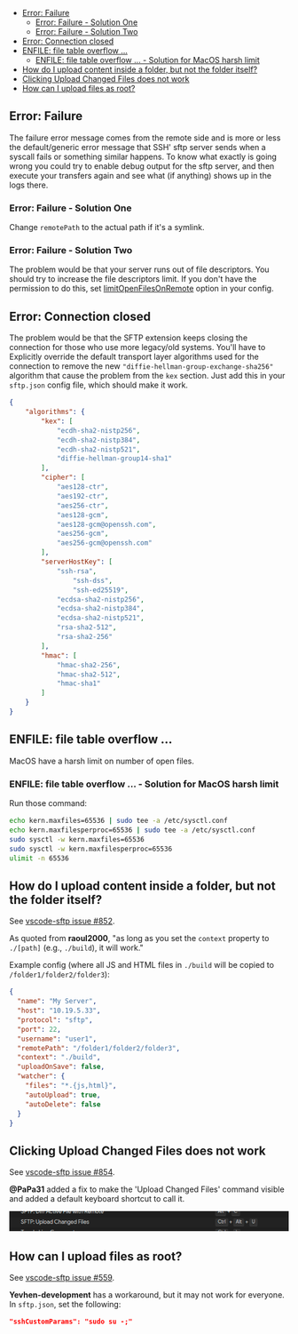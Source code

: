 - [Error: Failure](#error-failure)
  - [Error: Failure - Solution One](#error-failure---solution-one)
  - [Error: Failure - Solution Two](#error-failure---solution-two)
- [Error: Connection closed](#error-connection-closed)
- [ENFILE: file table overflow ...](#enfile-file-table-overflow-)
  - [ENFILE: file table overflow ... - Solution for MacOS harsh limit](#enfile-file-table-overflow----solution-for-macos-harsh-limit)
- [How do I upload content inside a folder, but not the folder itself?](#how-do-i-upload-content-inside-a-folder-but-not-the-folder-itself)
- [Clicking Upload Changed Files does not work](#clicking-upload-changed-files-does-not-work)
- [How can I upload files as root?](#how-can-i-upload-files-as-root)

## Error: Failure

The failure error message comes from the remote side and is more or less the default/generic error 
message that SSH' sftp server sends when a syscall fails or something similar happens.
To know what exactly is going wrong you could try to enable debug output for the sftp server, 
and then execute your transfers again and see what (if anything) shows up in the logs there.

### Error: Failure - Solution One

Change `remotePath` to the actual path if it's a symlink.

### Error: Failure - Solution Two

The problem would be that your server runs out of file descriptors.
You should try to increase the file descriptors limit.
If you don't have the permission to do this, set [limitOpenFilesOnRemote](https://github.com/Natizyskunk/vscode-sftp/wiki/Config#limitopenfilesonremote) option in your config.

## Error: Connection closed

The problem would be that the SFTP extension keeps closing the connection for those who use more legacy/old systems.
You'll have to Explicitly override the default transport layer algorithms used for the connection to remove the new `"diffie-hellman-group-exchange-sha256"` algorithm that cause the problem from the `kex` section. Just add this in your `sftp.json` config file, which should make it work.
```json
{
	"algorithms": {
		"kex": [
			"ecdh-sha2-nistp256", 
			"ecdh-sha2-nistp384", 
			"ecdh-sha2-nistp521", 
			"diffie-hellman-group14-sha1"
		],
		"cipher": [
			"aes128-ctr", 
			"aes192-ctr", 
			"aes256-ctr", 
			"aes128-gcm", 
			"aes128-gcm@openssh.com", 
			"aes256-gcm", 
			"aes256-gcm@openssh.com"
		],
		"serverHostKey": [
			"ssh-rsa", 
      			"ssh-dss",
      			"ssh-ed25519",
			"ecdsa-sha2-nistp256", 
			"ecdsa-sha2-nistp384", 
			"ecdsa-sha2-nistp521",
			"rsa-sha2-512",
			"rsa-sha2-256"
		],
		"hmac": [
			"hmac-sha2-256", 
			"hmac-sha2-512", 
			"hmac-sha1"
		]
	}
}
```

## ENFILE: file table overflow ...

MacOS have a harsh limit on number of open files.

### ENFILE: file table overflow ... - Solution for MacOS harsh limit

Run those command:
```sh
echo kern.maxfiles=65536 | sudo tee -a /etc/sysctl.conf
echo kern.maxfilesperproc=65536 | sudo tee -a /etc/sysctl.conf
sudo sysctl -w kern.maxfiles=65536
sudo sysctl -w kern.maxfilesperproc=65536
ulimit -n 65536
```

## How do I upload content inside a folder, but not the folder itself?

See [vscode-sftp issue #852](https://github.com/liximomo/vscode-sftp/issues/852).

As quoted from **raoul2000**, "as long as you set the `context` property to `./[path]` (e.g., `./build`), it
will work."

Example config (where all JS and HTML files in `./build` will be copied to `/folder1/folder2/folder3`):
```json
{
  "name": "My Server",
  "host": "10.19.5.33",
  "protocol": "sftp",
  "port": 22,
  "username": "user1",
  "remotePath": "/folder1/folder2/folder3",
  "context": "./build",
  "uploadOnSave": false,
  "watcher": {
    "files": "*.{js,html}",
    "autoUpload": true,
    "autoDelete": false
  }
}
```

## Clicking Upload Changed Files does not work

See [vscode-sftp issue #854](https://github.com/liximomo/vscode-sftp/issues/854).

**@PaPa31** added a fix to make the 'Upload Changed Files' command visible and added a default keyboard shortcut to call it.
<!-- **danieleiobbi** has a workaround to create a keyboard shortcut. -->

![upload changed files keyboard shortcut](assets/faq/upload_changed_files_shortcut.png)

## How can I upload files as root?

See [vscode-sftp issue #559](https://github.com/liximomo/vscode-sftp/issues/559).

**Yevhen-development** has a workaround, but it may not work for everyone.  In `sftp.json`, set the
following:
```json
"sshCustomParams": "sudo su -;"
```
